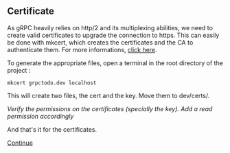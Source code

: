## Certificate

As gRPC heavily relies on http/2 and its multiplexing abilities, we need to create valid certificates to upgrade the connection to https. This can easily be done with mkcert, which creates the certificates and the CA to authenticate them. For more informations, [click here](https://github.com/FiloSottile/mkcert).

To generate the appropriate files, open a terminal in the root directory of the project :

```console
mkcert grpctodo.dev localhost
```

This will create two files, the cert and the key. Move them to dev/certs/. 

*Verify the permissions on the certificates (specially the key). Add a read permission accordingly*

And that's it for the certificates.

[Continue](/README.md#certificate--images)
